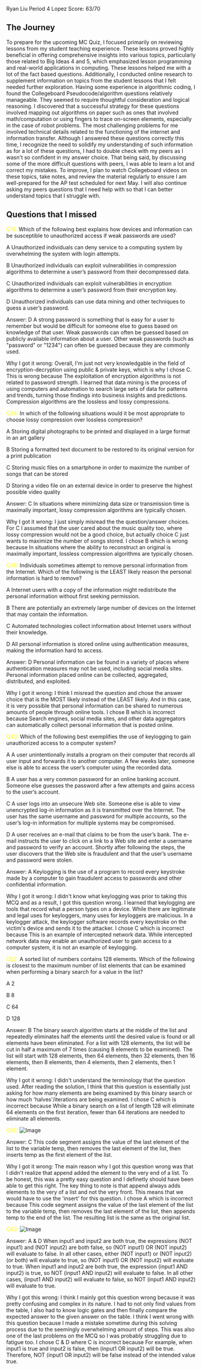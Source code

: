 Ryan Liu
Period 4 Lopez
Score: 63/70

## The Journey

To prepare for the upcoming MC Quiz, I focused primarily on reviewing lessons from my student teaching experience. These lessons proved highly beneficial in offering comprehensive insights into various topics, particularly those related to Big Ideas 4 and 5, which emphasized lesson programming and real-world applications in computing. These lessons helped me with a lot of the fact based questions. Additionally, I conducted online research to supplement information on topics from the student lessons that I felt needed further exploration. Having some experience in algorithmic coding, I found the Collegeboard Pseudocode/algorithm questions relatively manageable. They seemed to require thoughtful consideration and logical reasoning. I discovered that a successful strategy for these questions involved mapping out algorithms on paper such as ones that involved math/computation or using fingers to trace on-screen elements, especially in the case of robot problems. The most challenging problems for me involved technical details related to the functioning of the internet and information transfer. Although I answered these questions correctly this time, I recognize the need to solidify my understanding of such information as for a lot of these questions, I had to double check with my peers as I wasn't so confident in my answer choice. That being said, by discussing some of the more difficult questions with peers, I was able to learn a lot and correct my mistakes. To improve, I plan to watch Collegeboard videos on these topics, take notes, and review the material regularly to ensure I am well-prepared for the AP test scheduled for next May. I will also continue asking my peers questions that I need help with so that I can better understand topics that I struggle with.

## Questions that I missed

<span style="color: yellow;">Q19:</span> Which of the following best explains how devices and information can be susceptible to unauthorized access if weak passwords are used?

A
Unauthorized individuals can deny service to a computing system by overwhelming the system with login attempts.

B
Unauthorized individuals can exploit vulnerabilities in compression algorithms to determine a user’s password from their decompressed data.

C
Unauthorized individuals can exploit vulnerabilities in encryption algorithms to determine a user’s password from their encryption key.

D
Unauthorized individuals can use data mining and other techniques to guess a user’s password.

Answer: D A strong password is something that is easy for a user to remember but would be difficult for someone else to guess based on knowledge of that user. Weak passwords can often be guessed based on publicly available information about a user. Other weak passwords (such as "password" or "1234") can often be guessed because they are commonly used.

Why I got it wrong: Overall, I'm just not very knowledgable in the field of encryption-decryption using public & private keys, which is why I chose C. This is wrong because The exploitation of encryption algorithms is not related to password strength. I learned that data mining is the process of using computers and automation to search large sets of data for patterns and trends, turning those findings into business insights and predictions. Compression algorithms are the lossless and lossy compressions. 

<span style="color: yellow;">Q24:</span> In which of the following situations would it be most appropriate to choose lossy compression over lossless compression?

A
Storing digital photographs to be printed and displayed in a large format in an art gallery

B
Storing a formatted text document to be restored to its original version for a print publication

C
Storing music files on a smartphone in order to maximize the number of songs that can be stored

D
Storing a video file on an external device in order to preserve the highest possible video quality

Answer: C In situations where minimizing data size or transmission time is maximally important, lossy compression algorithms are typically chosen.

Why I got it wrong: I just simply misread the the question/answer choices. For C I assumed that the user cared about the music quality too, where lossy compression would not be a good choice, but actually choice C just wants to maximize the number of songs stored. I chose B which is wrong because In situations where the ability to reconstruct an original is maximally important, lossless compression algorithms are typically chosen.

<span style="color: yellow;">Q36:</span> Individuals sometimes attempt to remove personal information from the Internet. Which of the following is the LEAST likely reason the personal information is hard to remove?

A
Internet users with a copy of the information might redistribute the personal information without first seeking permission.

B
There are potentially an extremely large number of devices on the Internet that may contain the information.

C
Automated technologies collect information about Internet users without their knowledge.

D
All personal information is stored online using authentication measures, making the information hard to access.

Answer: D Personal information can be found in a variety of places where authentication measures may not be used, including social media sites. Personal information placed online can be collected, aggregated, distributed, and exploited.

Why I got it wrong: I think I misread the question and chose the answer choice that is the MOST likely instead of the LEAST likely. And in this case, it is very possible that personal information can be shared to numerous amounts of people through online tools. I chose B which is incorrect because Search engines, social media sites, and other data aggregators can automatically collect personal information that is posted online.

<span style="color: yellow;">Q43:</span> Which of the following best exemplifies the use of keylogging to gain unauthorized access to a computer system?

A
A user unintentionally installs a program on their computer that records all user input and forwards it to another computer. A few weeks later, someone else is able to access the user’s computer using the recorded data.

B
A user has a very common password for an online banking account. Someone else guesses the password after a few attempts and gains access to the user’s account.

C
A user logs into an unsecure Web site. Someone else is able to view unencrypted log-in information as it is transmitted over the Internet. The user has the same username and password for multiple accounts, so the user’s log-in information for multiple systems may be compromised.

D
A user receives an e-mail that claims to be from the user’s bank. The e-mail instructs the user to click on a link to a Web site and enter a username and password to verify an account. Shortly after following the steps, the user discovers that the Web site is fraudulent and that the user’s username and password were stolen.

Answer: A Keylogging is the use of a program to record every keystroke made by a computer to gain fraudulent access to passwords and other confidential information.

Why I got it wrong: I didn't know what keylogging was prior to taking this MCQ and as a result, I got this question wrong. I learned that keylogging are tools that record what a person types on a device. While there are legitimate and legal uses for keyloggers, many uses for keyloggers are malicious. In a keylogger attack, the keylogger software records every keystroke on the victim's device and sends it to the attacker. I chose C which is incorrect because This is an example of intercepted network data. While intercepted network data may enable an unauthorized user to gain access to a computer system, it is not an example of keylogging.

<span style="color: yellow;">Q52:</span> A sorted list of numbers contains 128 elements. Which of the following is closest to the maximum number of list elements that can be examined when performing a binary search for a value in the list?

A
2

B
8

C
64

D
128

Answer: B The binary search algorithm starts at the middle of the list and repeatedly eliminates half the elements until the desired value is found or all elements have been eliminated. For a list with 128 elements, the list will be cut in half a maximum of 7 times (causing 8 elements to be examined). The list will start with 128 elements, then 64 elements, then 32 elements, then 16 elements, then 8 elements, then 4 elements, then 2 elements, then 1 element.

Why I got it wrong: I didn't understand the terminology that the question used. After reading the solution, I think that this question is essentially just asking for how many elements are being examined by this binary search or how much 'halves'/iterations are being examined. I chose C which is incorrect because While a binary search on a list of length 128 will eliminate 64 elements on the first iteration, fewer than 64 iterations are needed to eliminate all elements.

<span style="color: yellow;">Q55:</span>
![Image](https://i.ibb.co/kxQ9nRQ/Screenshot-2024-03-22-000444.png)

Answer: C  This code segment assigns the value of the last element of the list to the variable temp, then removes the last element of the list, then inserts temp as the first element of the list.

Why I got it wrong: The main reason why I got this question wrong was that I didn't realize that append added the element to the very end of a list. To be honest, this was a pretty easy question and I definetly should have been able to get this right. The key thing to note is that append always adds elements to the very of a list and not the very front. This means that we would have to use the 'insert' for this question. I chose A which is incorrect because This code segment assigns the value of the last element of the list to the variable temp, then removes the last element of the list, then appends temp to the end of the list. The resulting list is the same as the original list.

<span style="color: yellow;">Q63:</span>
![Image](https://i.ibb.co/jf6VxmB/Screenshot-2024-03-22-000903.png)

Answer: A & D When input1 and input2 are both true, the expressions (NOT input1) and (NOT input2) are both false, so (NOT input1) OR (NOT input2) will evaluate to false. In all other cases, either (NOT input1) or (NOT input2) (or both) will evaluate to true, so (NOT input1) OR (NOT input2) will evaluate to true. When input1 and input2 are both true, the expression (input1 AND input2) is true, so NOT (input1 AND input2) will evaluate to false. In all other cases, (input1 AND input2) will evaluate to false, so NOT (input1 AND input2) will evaluate to true.

Why I got this wrong: I think I mainly got this question wrong because it was pretty confusing and complex in its nature. I had to not only find values from the table, I also had to know logic gates and then finally compare the expected answer to the given answer on the table. I think I went wrong with this question because I made a mistake sometime during this solving process due to the seemingly overwhelming amount of steps. This was also one of the last problems on the MCQ so I was probably struggling due to fatigue too. I chose C & D where C is incorrect because For example, when input1 is true and input2 is false, then (input1 OR input2) will be true. Therefore, NOT (input1 OR input2) will be false instead of the intended value true.
